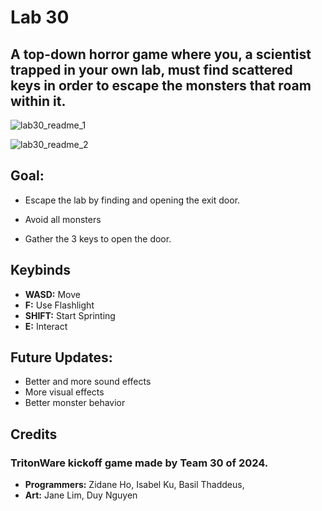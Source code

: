 # Lab 30
## A top-down horror game where you, a scientist trapped in your own lab, must find scattered keys in order to escape the monsters that roam within it.

![lab30_readme_1](https://github.com/user-attachments/assets/f4482ea7-85d3-4226-aed4-599f63167c8e)

![lab30_readme_2](https://github.com/user-attachments/assets/112abc17-ca75-43f8-8388-a9e5fa36be10)
## Goal:
- Escape the lab by finding and opening the exit door. 

- Avoid all monsters
- Gather the 3 keys to open the door. 
## Keybinds
- **WASD:** Move
- **F:** Use Flashlight
- **SHIFT:** Start Sprinting
- **E:** Interact
## Future Updates:
- Better and more sound effects
- More visual effects
- Better monster behavior
## Credits
### TritonWare kickoff game made by Team 30 of 2024.
- **Programmers:** Zidane Ho, Isabel Ku, Basil Thaddeus, 
- **Art:** Jane Lim, Duy Nguyen
